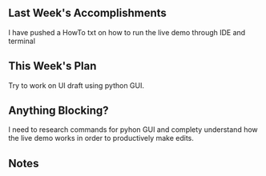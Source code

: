 ## Last Week's Accomplishments
I have pushed a HowTo txt on how to run the live demo through IDE and terminal
## This Week's Plan

Try to work on UI draft using python GUI.

## Anything Blocking?

I need to research commands for pyhon GUI and complety understand how the live demo works in order to productively make edits.
## Notes

